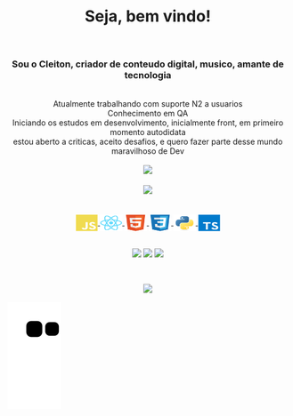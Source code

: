 
 <div align="center">
 <h1>Seja, bem vindo!</h1>
 <br><h3>Sou o Cleiton, criador de conteudo digital, musico, amante de tecnologia</h3>
 <br> Atualmente trabalhando com suporte N2 a usuarios
 <br> Conhecimento em QA
 <br> Iniciando os estudos em desenvolvimento, inicialmente front, em primeiro momento autodidata
 <br>estou aberto a criticas, aceito desafios, e quero fazer parte desse mundo maravilhoso de Dev
</div>
</br>
<div align="center">
  <div align="center">
  <a href="https://github.com/Cleiton3280">
    <img height="180em" src="https://github-readme-stats.vercel.app/api?username=Cleiton3280&show_icons=true&theme=dark&include_all_commits=true&count_private=true"/>
    </div>
</br>
  <div align="center">
    <img height="180em" src="https://github-readme-stats.vercel.app/api/top-langs/?username=Cleiton3280&layout=compact&langs_count=7&theme=dark"/>
</div>
</div>
</br>
 <div align="center">
<div style="display: inline_block"><br>
  <img align="center" alt="Cleiton3280-Js" height="30" width="40" src="https://raw.githubusercontent.com/devicons/devicon/master/icons/javascript/javascript-plain.svg">
  <img align="center" alt="Cleiton-React" height="30" width="40" src="https://raw.githubusercontent.com/devicons/devicon/master/icons/react/react-original.svg">
  <img align="center" alt="Cleiton -HTML" height="30" width="40" src="https://raw.githubusercontent.com/devicons/devicon/master/icons/html5/html5-original.svg">
  <img align="center" alt="Cleiton-CSS" height="30" width="40" src="https://raw.githubusercontent.com/devicons/devicon/master/icons/css3/css3-original.svg">
  <img align="center" alt="Cleiton-Python" height="30" width="40" src="https://raw.githubusercontent.com/devicons/devicon/master/icons/python/python-original.svg">
 <img align="center" alt="Cleiton-Ts" height="30" width="40" src="https://raw.githubusercontent.com/devicons/devicon/master/icons/typescript/typescript-plain.svg">

</div>
</div>
 </div>
</br>

 <div align="center">
  
  <a href="https://www.instagram.com/cleiton3280/" target="_blank"><img src="https://img.shields.io/badge/-Instagram-%23E4405F?style=for-the-badge&logo=instagram&logoColor=white" target="_blank"></a> 
  <a href = "mailto:g3slash@gmail.com"><img src="https://img.shields.io/badge/-Gmail-%23333?style=for-the-badge&logo=gmail&logoColor=white" target="_blank"></a>
  <a href="https://www.linkedin.com/in/silvocleiton-pereira-da-cruz-609941a8/" target="_blank"><img src="https://img.shields.io/badge/-LinkedIn-%230077B5?style=for-the-badge&logo=linkedin&logoColor=white" target="_blank"></a> 
</div>
</br>
<p align="center">   <img alingn="center" src="https://profile-counter.glitch.me/Cleiton3280/count.svg" /></p>


![snake gif](https://github.com/Formandodev/Formandodev/blob/output/github-contribution-grid-snake.svg)
</div>

